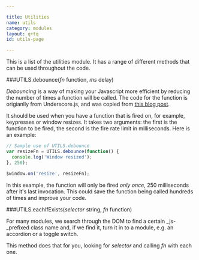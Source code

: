 ```yaml
---

title: Utilities
name: utils
category: modules
layout: q+tq
id: utils-page

---
```


<p class="lead">This is a list of the utilities module. It has a range of different methods that can be used throughout the code.</p>

###UTILS.debounce(_fn_ function, _ms_ delay)

_Debouncing_ is a way of making your Javascript more efficient by reducing the number of times a function will be called. The code for the function is origianlly from Underscore.js, and was copied from [this blog post](http://davidwalsh.name/javascript-debounce-function).

It should be used when you have a function that is fired on, for example, keypresses or window resizes. It takes two arguments: the first is the function to be fired, the second is the fire rate limit in milliseconds. Here is an example:

```javascript
// Sample use of UTILS.debounce
var resizeFn = UTILS.debounce(function() {
  console.log('Window resized');
}, 250);

$window.on('resize', resizeFn);
```

In this example, the function will only be fired _only once_, 250 milliseconds after it's last invocation. This could save the function being called hundreds of times and improve your code.

###UTILS.eachIfExists(_selector_ string, _fn_ function)

For many modules, we search through the DOM to find a certain _js-_prefixed class name and, if we find it, turn it in to a module, e.g. an accordion or a toggle switch.

This method does that for you, looking for _selector_ and calling _fn_ with each one.